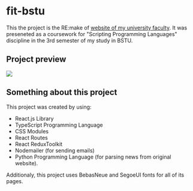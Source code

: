 # fit-bstu
This the project is the RE:make of [website of my university faculty](https://it.belstu.by/). It was preseneted as a coursework for "Scripting Programming Languages" discipline in the 3rd semester of my study in BSTU.
## Project preview
![](https://i.imgur.com/BhmnMUi.png)
## Something about this project
This project was created by using:
+ React.js Library
+ TypeScript Programming Language
+ CSS Modules
+ React Routes
+ React ReduxToolkit
+ Nodemailer (for sending emails)
+ Python Programming Language (for parsing news from original website).

Additionaly, this project uses BebasNeue and SegoeUI fonts for all of its pages.
